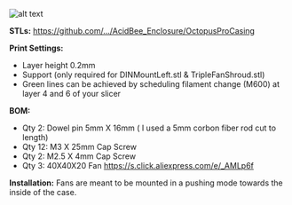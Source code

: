 ![alt text](https://github.com/MirageC79/HevORT/blob/master/files/STL/Enclosure/AcidBee_Enclosure/OctopusProCasing/images/Octopus_casing_acidbee_render.jpg?raw=true)

**STLs:**
https://github.com/.../AcidBee_Enclosure/OctopusProCasing

**Print Settings:**
- Layer height 0.2mm
- Support (only required for DINMountLeft.stl & TripleFanShroud.stl)
- Green lines can be achieved by scheduling filament change (M600) at layer 4 and 6 of your slicer

**BOM:**
- Qty 2: Dowel pin 5mm X 16mm ( I used a 5mm corbon fiber rod cut to length)
- Qty 12: M3 X 25mm Cap Screw
- Qty 2: M2.5 X 4mm Cap Screw
- Qty 3: 40X40X20 Fan https://s.click.aliexpress.com/e/_AMLp6f

**Installation:**
Fans are meant to be mounted in a pushing mode towards the inside of the case.

